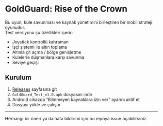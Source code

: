 # GoldGuard: Rise of the Crown

Bu oyun, kule savunması ve kaynak yönetimini birleştiren bir mobil strateji oyunudur.  
Test versiyonu şu özellikleri içerir:

- Joystick kontrollü kahraman
- İşçi sistemi ile altın toplama
- Altınla çit açma / bölge genişletme
- Kulelerle düşmanlara karşı savunma
- Seviye geçişi

## Kurulum

1. [Releases](https://github.com/furkanmutlu06/GoldGuard-Test/releases) sayfasına git
2. `GoldGuard_Test_v1.0.apk` dosyasını indir
3. Android cihazda "Bilinmeyen kaynaklara izin ver" ayarını aktif et
4. Dosyayı yükle ve çalıştır

---

Herhangi bir öneri ya da hata bildirimi için bu repoya issue açabilirsiniz.
